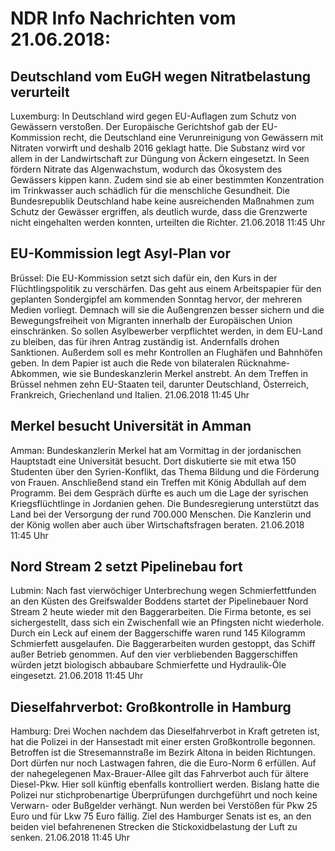 # NDR Info Nachrichten vom 21.06.2018:


## Deutschland vom EuGH wegen Nitratbelastung verurteilt
Luxemburg: In Deutschland wird gegen EU-Auflagen zum Schutz von Gewässern verstoßen. Der Europäische Gerichtshof gab der EU-Kommission recht, die Deutschland eine Verunreinigung von Gewässern mit Nitraten vorwirft und deshalb 2016 geklagt hatte. Die Substanz wird vor allem in der Landwirtschaft zur Düngung von Äckern eingesetzt. In Seen fördern Nitrate das Algenwachstum, wodurch das Ökosystem des Gewässers kippen kann. Zudem sind sie ab einer bestimmten Konzentration im Trinkwasser auch schädlich für die menschliche Gesundheit. Die Bundesrepublik Deutschland habe keine ausreichenden Maßnahmen zum Schutz der Gewässer ergriffen, als deutlich wurde, dass die Grenzwerte nicht eingehalten werden konnten, urteilten die Richter. 21.06.2018 11:45 Uhr 

## EU-Kommission legt Asyl-Plan vor
Brüssel: Die EU-Kommission setzt sich dafür ein, den Kurs in der Flüchtlingspolitik zu verschärfen. Das geht aus einem Arbeitspapier für den geplanten Sondergipfel am kommenden Sonntag hervor, der mehreren Medien vorliegt. Demnach will sie die Außengrenzen besser sichern und die Bewegungsfreiheit von Migranten innerhalb der Europäischen Union einschränken. So sollen Asylbewerber verpflichtet werden, in dem EU-Land zu bleiben, das für ihren Antrag zuständig ist. Andernfalls drohen Sanktionen. Außerdem soll es mehr Kontrollen an Flughäfen und Bahnhöfen geben. In dem Papier ist auch die Rede von bilateralen Rücknahme-Abkommen, wie sie Bundeskanzlerin Merkel anstrebt. An dem Treffen in Brüssel nehmen zehn EU-Staaten teil, darunter Deutschland, Österreich, Frankreich, Griechenland und Italien. 21.06.2018 11:45 Uhr 

## Merkel besucht Universität in Amman
Amman: Bundeskanzlerin Merkel hat am Vormittag in der jordanischen Hauptstadt eine Universität besucht. Dort diskutierte sie mit etwa 150 Studenten über den Syrien-Konflikt, das Thema Bildung und die Förderung von Frauen. Anschließend stand ein Treffen mit König Abdullah auf dem Programm. Bei dem Gespräch dürfte es auch um die Lage der syrischen Kriegsflüchtlinge in Jordanien gehen. Die Bundesregierung unterstützt das Land bei der Versorgung der rund 700.000 Menschen. Die Kanzlerin und der König wollen aber auch über Wirtschaftsfragen beraten. 21.06.2018 11:45 Uhr 

## Nord Stream 2 setzt Pipelinebau fort
Lubmin: Nach fast vierwöchiger Unterbrechung wegen Schmierfettfunden an den Küsten des Greifswalder Boddens startet der Pipelinebauer Nord Stream 2 heute wieder mit den Baggerarbeiten. Die Firma betonte, es sei sichergestellt, dass sich ein Zwischenfall wie an Pfingsten nicht wiederhole. Durch ein Leck auf einem der Baggerschiffe waren rund 145 Kilogramm Schmierfett ausgelaufen. Die Baggerarbeiten wurden gestoppt, das Schiff außer Betrieb genommen. Auf den vier verbliebenden Baggerschiffen würden jetzt biologisch abbaubare Schmierfette und Hydraulik-Öle eingesetzt. 21.06.2018 11:45 Uhr 

## Dieselfahrverbot: Großkontrolle in Hamburg
Hamburg: Drei Wochen nachdem das Dieselfahrverbot in Kraft getreten ist, hat die Polizei in der Hansestadt mit einer ersten Großkontrolle begonnen. Betroffen ist die Stresemannstraße im Bezirk Altona in beiden Richtungen. Dort dürfen nur noch Lastwagen fahren, die die Euro-Norm 6 erfüllen. Auf der nahegelegenen Max-Brauer-Allee gilt das Fahrverbot auch für ältere Diesel-Pkw. Hier soll künftig ebenfalls kontrolliert werden. Bislang hatte die Polizei nur stichprobenartige Überprüfungen durchgeführt und noch keine Verwarn- oder Bußgelder verhängt. Nun werden bei Verstößen für Pkw 25 Euro und für Lkw 75 Euro fällig. Ziel des Hamburger Senats ist es, an den beiden viel befahrenenen Strecken die Stickoxidbelastung der Luft zu senken. 21.06.2018 11:45 Uhr 
